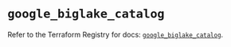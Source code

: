 # `google_biglake_catalog`

Refer to the Terraform Registry for docs: [`google_biglake_catalog`](https://registry.terraform.io/providers/hashicorp/google/6.20.0/docs/resources/biglake_catalog).
